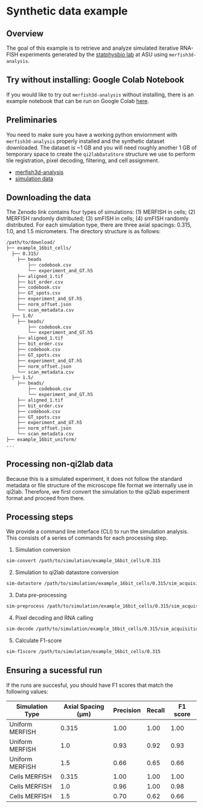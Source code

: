 # Synthetic data example

## Overview

The goal of this example is to retrieve and analyze simulated iterative RNA-FISH experiments generated by the [statphysbio lab](https://labpresse.com/) at ASU using `merfish3d-analysis`.

## Try without installing: Google Colab Notebook

If you would like to try out `merfish3d-analysis` without installing, there is an example notebook that can be run on Google Colab [here](https://colab.research.google.com/github/QI2lab/merfish3d-analysis/blob/main/examples/notebooks/Simulation_example.ipynb).

## Preliminaries

You need to make sure you have a working python enviornment with `merfish3d-analysis` properly installed and the synthetic dataset downloaded. The dataset is ~1 GB and you will need roughly another 1 GB of temporary space to create the `qi2labDataStore` structure we use to perform tile registration, pixel decoding, filtering, and cell assignment.

- [merfish3d-analysis](https://www.github.com/qi2lab/merfish3d-analysis)
- [simulation data](https://zenodo.org/records/17274305/files/merfish3d_analysis-simulation.zip?download=1)

## Downloading the data

The Zenodo link contains four types of simulations: (1) MERFISH in cells; (2) MERFISH randomly distributed; (3) smFISH in cells; (4) smFISH randomly distributed. For each simulation type, there are three axial spacings: 0.315, 1.0, and 1.5 micrometers. The directory structure is as follows:  

```bash
/path/to/download/
├── example_16bit_cells/
  ├── 0.315/
    ├── beads
        ├── codebook.csv
        └── experiment_and_GT.h5
    ├── aligned_1.tif
    ├── bit_order.csv
    ├── codebook.csv
    ├── GT_spots.csv
    ├── experiment_and_GT.h5
    ├── norm_offset.json
    └── scan_metadata.csv
  ├── 1.0/
    ├── beads/
        ├── codebook.csv
        └── experiment_and_GT.h5
    ├── aligned_1.tif
    ├── bit_order.csv
    ├── codebook.csv
    ├── GT_spots.csv
    ├── experiment_and_GT.h5
    ├── norm_offset.json
    └── scan_metadata.csv
  ├── 1.5/
    ├── beads/
        ├── codebook.csv
        └── experiment_and_GT.h5
    ├── aligned_1.tif
    ├── bit_order.csv
    ├── codebook.csv
    ├── GT_spots.csv
    ├── experiment_and_GT.h5
    ├── norm_offset.json
    └── scan_metadata.csv
├── example_16bit_uniform/
...
```

## Processing non-qi2lab data

Because this is a simulated experiment, it does not follow the standard metadata or file structure of the microscope file format we internally use in qi2lab. Therefore, we first convert the simulation to the qi2lab experiment format and proceed from there.

## Processing steps

We provide a command line interface (CLI) to run the simulation analysis. This consists of a series of commands for each processing step.

1. Simulation conversion
```bash
sim-convert /path/to/simulation/example_16bit_cells/0.315
```
2. Simulation to qi2lab datastore conversion
```bash
sim-datastore /path/to/simulation/example_16bit_cells/0.315/sim_acquisition
```
3. Data pre-processing
```bash
sim-preprocess /path/to/simulation/example_16bit_cells/0.315/sim_acquisition
```
4. Pixel decoding and RNA calling
```bash
sim-decode /path/to/simulation/example_16bit_cells/0.315/sim_acquisition
```
5. Calculate F1-score
```bash
sim-f1score /path/to/simulation/example_16bit_cells/0.315
```

## Ensuring a sucessful run

If the runs are succesful, you should have F1 scores that match the following values:

| Simulation Type | Axial Spacing (µm) | Precision | Recall | F1 score |
| --------------- | ------------------ | --------- | ------ | -------- |
| Uniform MERFISH | 0.315              | 1.00      | 1.00   | 1.00     |
| Uniform MERFISH | 1.0                | 0.93      | 0.92   | 0.93     |
| Uniform MERFISH | 1.5                | 0.66      | 0.65   | 0.66     |
| Cells MERFISH   | 0.315              | 1.00      | 1.00   | 1.00     |
| Cells MERFISH   | 1.0                | 0.96      | 1.00   | 0.98     |
| Cells MERFISH   | 1.5                | 0.70      | 0.62   | 0.66     |
